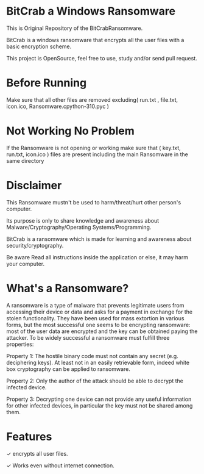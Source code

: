 # BitCrab a Windows Ransomware

This is Original Repository of the BitCrabRansomware.

BitCrab is a windows ransomware that encrypts all the user files with a basic encryption scheme.

This project is OpenSource, feel free to use, study and/or send pull request.

# Before Running

Make sure that all other files are removed excluding( run.txt , file.txt, icon.ico, Ransomware.cpython-310.pyc )

# Not Working No Problem

If the Ransomware is not opening or working make sure that ( key.txt, run.txt, icon.ico ) files are present including the main Ransomware in the same directory

# Disclaimer
This Ransomware mustn't be used to harm/threat/hurt other person's computer.

Its purpose is only to share knowledge and awareness about Malware/Cryptography/Operating Systems/Programming.

BitCrab is a ransomware which is made for learning and awareness about security/cryptography.

Be aware Read all instructions inside the application or else, it may harm your computer.

# What's a Ransomware?

A ransomware is a type of malware that prevents legitimate users from accessing their device or data and asks for a payment in exchange for the stolen functionality. They have been used for mass extortion in various forms, but the most successful one seems to be encrypting ransomware: most of the user data are encrypted and the key can be obtained paying the attacker. To be widely successful a ransomware must fulfill three properties:

Property 1: The hostile binary code must not contain any secret (e.g. deciphering keys). At least not in an easily retrievable form, indeed white box cryptography can be applied to ransomware.

Property 2: Only the author of the attack should be able to decrypt the infected device.

Property 3: Decrypting one device can not provide any useful information for other infected devices, in particular the key must not be shared among them.

# Features
✓ encrypts all user files.

✓ Works even without internet connection.

